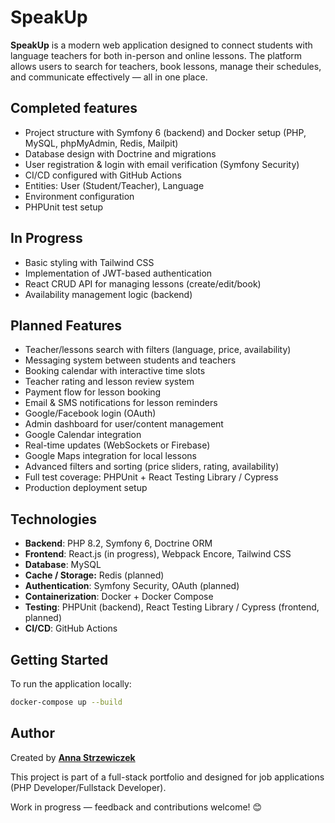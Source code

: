 # SpeakUp

**SpeakUp** is a modern web application designed to connect students with language teachers for both in-person and online lessons. The platform allows users to search for teachers, book lessons, manage their schedules, and communicate effectively — all in one place.

## Completed features

- Project structure with Symfony 6 (backend) and Docker setup (PHP, MySQL, phpMyAdmin, Redis, Mailpit)
- Database design with Doctrine and migrations
- User registration & login with email verification (Symfony Security)
- CI/CD configured with GitHub Actions
- Entities: User (Student/Teacher), Language
- Environment configuration
- PHPUnit test setup

## In Progress

- Basic styling with Tailwind CSS
- Implementation of JWT-based authentication
- React CRUD API for managing lessons (create/edit/book)
- Availability management logic (backend)

## Planned Features 

- Teacher/lessons search with filters (language, price, availability)
- Messaging system between students and teachers
- Booking calendar with interactive time slots
- Teacher rating and lesson review system
- Payment flow for lesson booking
- Email & SMS notifications for lesson reminders
- Google/Facebook login (OAuth)
- Admin dashboard for user/content management
- Google Calendar integration
- Real-time updates (WebSockets or Firebase)
- Google Maps integration for local lessons
- Advanced filters and sorting (price sliders, rating, availability)
- Full test coverage: PHPUnit + React Testing Library / Cypress
- Production deployment setup

## Technologies


- **Backend**: PHP 8.2, Symfony 6, Doctrine ORM
- **Frontend**: React.js (in progress), Webpack Encore, Tailwind CSS
- **Database**: MySQL
- **Cache / Storage:** Redis (planned)
- **Authentication**: Symfony Security, OAuth (planned)
- **Containerization**: Docker + Docker Compose
- **Testing**: PHPUnit (backend), React Testing Library / Cypress (frontend, planned)
- **CI/CD**: GitHub Actions

## Getting Started

To run the application locally:

```bash
docker-compose up --build
```

## Author

Created by [**Anna Strzewiczek**](https://www.linkedin.com/in/anna-strzewiczek)

This project is part of a full-stack portfolio and designed for job applications (PHP Developer/Fullstack Developer).


Work in progress — feedback and contributions welcome! 😊
